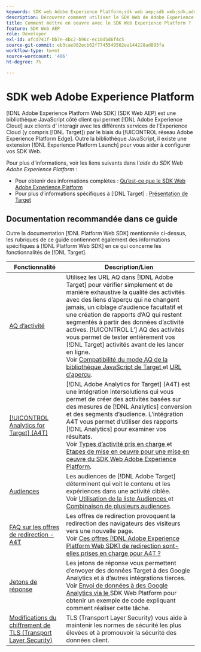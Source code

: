 ```yaml
---
keywords: SDK web Adobe Experience Platform;sdk web aep;sdk web;sdk;adobe experience cloud;réseau Edge de la plateforme;réseau Edge d’adobe experience platform;réseau Edge;réseau Edge d’aep edge
description: Découvrez comment utiliser le SDK Web de Adobe Experience Platform pour interagir avec les différents services de Adobe Experience Cloud par le biais d’AEP Edge Network.
title: Comment mettre en oeuvre avec le SDK Web Experience Platform ?
feature: SDK Web AEP
role: Developer
exl-id: afcd741f-bb7e-4bc2-b96c-ec10d5d6f4c5
source-git-commit: eb3cae982ecb62f7745549562ea144228ad895fa
workflow-type: tm+mt
source-wordcount: '406'
ht-degree: 7%

---
```


# SDK web Adobe Experience Platform

[!DNL Adobe Experience Platform Web SDK] (SDK Web AEP) est une bibliothèque JavaScript côté client qui permet  [!DNL Adobe Experience Cloud] aux clients d’ interagir avec les différents services de l’Experience Cloud (y compris  [!DNL Target]) par le biais du  [!UICONTROL réseau Adobe Experience Platform Edge]. Outre la bibliothèque JavaScript, il existe une extension [!DNL Experience Platform Launch] pour vous aider à configurer vos SDK Web.

Pour plus d’informations, voir les liens suivants dans l’*aide du SDK Web Adobe Experience Platform* :

* Pour obtenir des informations complètes : [Qu’est-ce que le SDK Web Adobe Experience Platform](https://experienceleague.adobe.com/docs/experience-platform/edge/home.html)
* Pour plus d’informations spécifiques à [!DNL Target] : [Présentation de Target](https://experienceleague.adobe.com/docs/experience-platform/edge/personalization/adobe-target/target-overview.html)

## Documentation recommandée dans ce guide

Outre la documentation [!DNL Platform Web SDK] mentionnée ci-dessus, les rubriques de ce guide contiennent également des informations spécifiques à [!DNL Platform Web SDK] en ce qui concerne les fonctionnalités de [!DNL Target].

| Fonctionnalité | Description/Lien |
| --- | --- |
| [AQ d’activité](/help/c-activities/c-activity-qa/activity-qa.md) | Utilisez les URL AQ dans [!DNL Adobe Target] pour vérifier simplement et de manière exhaustive la qualité des activités avec des liens d’aperçu qui ne changent jamais, un ciblage d’audience facultatif et une création de rapports d’AQ qui restent segmentés à partir des données d’activité actives. [!UICONTROL L’] AQ des activités vous permet de tester entièrement vos  [!DNL Target] activités avant de les lancer en ligne.<br>Voir  [Compatibilité du mode AQ de la bibliothèque JavaScript de Target ](/help/c-activities/c-activity-qa/activity-qa.md#compatibility) et  [URL d’aperçu](/help/c-activities/c-activity-qa/activity-qa.md#preview). |
| [[!UICONTROL Analytics for Target] (A4T)](/help/c-integrating-target-with-mac/a4t/a4t.md) | [!DNL Adobe Analytics for Target] (A4T) est une intégration intersolutions qui vous permet de créer des activités basées sur des mesures de  [!DNL Analytics] conversion et des segments d’audience. L’intégration A4T vous permet d’utiliser des rapports [!DNL Analytics] pour examiner vos résultats.<br>Voir  [Types d’activité pris en charge ](/help/c-integrating-target-with-mac/a4t/a4t.md#section_F487896214BF4803AF78C552EF1669AA) et  [Etapes de mise en oeuvre pour une mise en oeuvre du SDK Web Adobe Experience Platform](/help/c-integrating-target-with-mac/a4t/a4timplementation.md#platform). |
| [Audiences](/help/c-target/target.md) | Les audiences de [!DNL Adobe Target] déterminent qui voit le contenu et les expériences dans une activité ciblée.<br>Voir  [Utilisation de la liste Audiences ](/help/c-target/c-audiences/audiences.md#use-list) et  [Combinaison de plusieurs audiences](/help/c-target/combining-multiple-audiences.md). |
| [FAQ sur les offres de redirection - A4T](/help/c-integrating-target-with-mac/a4t/r-a4t-faq/a4t-faq-redirect-offers.md) | Les offres de redirection provoquent la redirection des navigateurs des visiteurs vers une nouvelle page.<br>Voir  [Ces offres  [!DNL Adobe Experience Platform Web SDK] de redirection sont-elles prises en charge pour A4T ?](/help/c-integrating-target-with-mac/a4t/r-a4t-faq/a4t-faq-redirect-offers.md#platform) |
| [Jetons de réponse](/help/administrating-target/response-tokens.md) | Les jetons de réponse vous permettent d’envoyer des données Target à des Google Analytics et à d’autres intégrations tierces.<br>Voir  [Envoi de données à des Google Analytics via le ](/help/administrating-target/response-tokens.md#platform-web-sdk) SDK Web Platform pour obtenir un exemple de code expliquant comment réaliser cette tâche. |
| [Modifications du chiffrement de TLS (Transport Layer Security)](/help/c-implementing-target/c-considerations-before-you-implement-target/tls-transport-layer-security-encryption.md) | TLS (Transport Layer Security) vous aide à maintenir les normes de sécurité les plus élevées et à promouvoir la sécurité des données client. |
